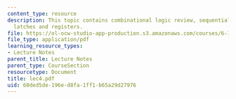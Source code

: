 ```yaml
---
content_type: resource
description: This topic contains combinational logic review, sequential system, flip-flops,
  latches and registers.
file: https://ol-ocw-studio-app-production.s3.amazonaws.com/courses/6-111-introductory-digital-systems-laboratory-spring-2006/60ded5de196ed8fa1ff1b65a29d27976_lec4.pdf
file_type: application/pdf
learning_resource_types:
- Lecture Notes
parent_title: Lecture Notes
parent_type: CourseSection
resourcetype: Document
title: lec4.pdf
uid: 60ded5de-196e-d8fa-1ff1-b65a29d27976
---
```

